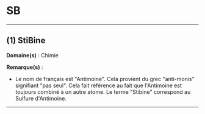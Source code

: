 # SB

--------------------

## (1) StiBine

**Domaine(s)** : Chimie

**Remarque(s)** :

+ Le nom de français est "Antimoine". Cela provient du grec "anti-monis" signifiant "pas seul". Cela fait référence au fait que l'Antimoine est toujours combiné à un autre atome. Le terme "Stibine" correspond au Sulfure d'Antimoine.

--------------------